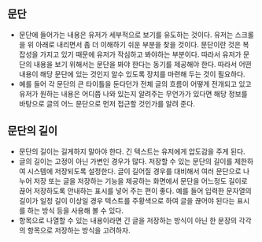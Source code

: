 ## 문단
- 문단에 들어가는 내용은 유저가 세부적으로 보기를 유도하는 것이다. 유저는 스크롤을 위 아래로 내리면서 좀 더 이해하기 쉬운 부분을 찾을 것이다. 문단이란 것은 복잡성을 가지고 있기 때문에 유저가 작심하고 봐야하는 부분이다. 따라서 유저가 문단의 내용을 보기 위해서는 문단을 봐야 한다는 동기를 제공해야 한다. 따라서 어떤 내용이 해당 문단에 있는 것인지 알수 있도록 장치를 마련해 두는 것이 필요하다.
- 예를 들어 각 문단의 큰 타이틀을 둔다던가 전체 글의 흐름이 어떻게 전개되고 있고 유저가 원하는 내용은 어디쯤 나와 있는지 알려주는 무언가가 있다면 해당 정보를 바탕으로 글의 어느 문단으로 먼저 접근할 것인가를 알려 준다.

## 문단의 길이
- 문단의 길이는 길게하지 말아야 한다. 긴 텍스트는 유저에게 압도감을 주게 된다.
- 글의 길이는 고정이 아닌 가변인 경우가 많다. 저장할 수 있는 문단의 길이를 제한하여 시스템에 저장되도록 설정한다. 글이 길어질 경우를 대비해서 여러 문단으로 나누어 저장 또는 글을 저장하는 기능을 제공하는 화면에서 문단을 어느정도 길이로 끊어 저장하도록 안내하는 표시를 넣어 주는 편이 좋다. 예를 들어 입력한 문자열의 길이가 일정 길이 이상일 경우 텍스트를 주황색으로 하여 글을 끊어야 된다는 표시를 하는 방식 등을 사용해 볼 수 있다.
- 항목으로 나열할 수 있는 내용이라면 긴 글을 저장하는 방식이 아닌 한 문장의 각각의 항목으로 저장하는 방식을 고려하자.
